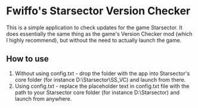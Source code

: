 # Fwiffo's Starsector Version Checker

This is a simple application to check updates for the game Starsector. It does essentially the same thing as the game's Version Checker mod (which I highly recommend), but without the need to actually launch the game.

## How to use

1) Without using config.txt - drop the folder with the app into Starsector's core folder (for instance D:\Starsector\SS_VC\) and launch from there.
2) Using config.txt - replace the placeholder text in config.txt file with the path to your Starsector core folder (for instance D:\Starsector) and launch from anywhere.